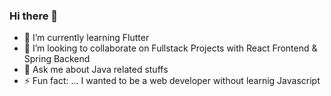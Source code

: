 ### Hi there 👋
- 🌱 I’m currently learning Flutter
- 👯 I’m looking to collaborate on Fullstack Projects with React Frontend & Spring Backend
- 💬 Ask me about Java related stuffs
- ⚡ Fun fact: ... I wanted to be a web developer without learnig Javascript

<!--
**arbazadam/arbazadam** is a ✨ _special_ ✨ repository because its `README.md` (this file) appears on your GitHub profile.

Here are some ideas to get you started:

- 🔭 I’m currently working on ...
- 🌱 I’m currently learning Nodejs
- 👯 I’m looking to collaborate on ...
- 🤔 I’m looking for help with ...
- 💬 Ask me about ...
- 📫 How to reach me: ...
- 😄 Pronouns: ...
- ⚡ Fun fact: ...
-->
